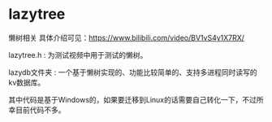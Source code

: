 # lazytree
懒树相关
具体介绍可见：https://www.bilibili.com/video/BV1vS4y1X7RX/

lazytree.h : 为测试视频中用于测试的懒树。

lazydb文件夹 : 一个基于懒树实现的、功能比较简单的、支持多进程同时读写的kv数据库。

其中代码是基于Windows的，如果要迁移到Linux的话需要自己转化一下，不过所幸目前代码不多。
